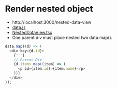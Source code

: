 # Render nested object

- http://localhost:3000/nested-data-view
- [data.js](./src/nested-data/data.js)
- [NestedDataView.tsx](./src/nested-data/NestedDataView.tsx)
- One parent div must place nested two data.map().

```js
data.map((d) => (
  <div key={d.id}>
    {' '}
    // Parent Div
    {d.items.map((item) => (
      <p id={item.id}>{item.name}</p>
    ))}
  </div>
));
```
